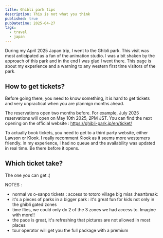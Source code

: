 ```yaml
---
title: Ghibli park tips
description: This is not what you think
published: true
pubDatetime: 2025-04-27
tags:
  - travel
  - japan
---
```


During my April 2025 Japan trip, I went to the Ghibli park. This visit was most
anticipated as a fan of the animation studio. I was a bit shaken by the approach
of this park and in the end I was glad I went there. This page is about my
experience and a warning to any western first time visitors of the park.

## How to get tickets?

Before going there, you need to know something, it is hard to get tickets and
very unpractical when you are plannign months ahead.

The reservations open two months before. For example, July 2025 reservations
will open on May 10th 2025, 2PM JST. You can find the next opening on the
official website : https://ghibli-park.jp/en/ticket/

To actually book tickets, you need to get to a third party website, either
Lawson or Klook. I really recomment Klook as it seems more westerners friendly.
In my experience, I had no queue and the availability was updated in real time.
Be there before it opens.

## Which ticket take?

The one you can get :)

NOTES :

- normal vs o-sanpo tickets : access to totoro village big miss :heartbreak:
- it's a pieces of parks in a bigger park : it's great fun for kids not only in
  the ghibli gated zones
- time flies, we could only do 2 of the 3 zones we had access to. Imagine with
  more!!
- the pace is great, it's refreshing that pictures are not allowed in most
  places
- tour operator will get you the full package with a premium
